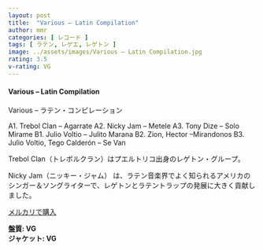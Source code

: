 ```yaml
---
layout: post
title:  "Various – Latin Compilation"
author: mmr
categories: [ レコード ]
tags: [ ラテン, レゲエ, レゲトン ]
image: ../assets/images/Various – Latin Compilation.jpg
rating: 3.5
v-rating: VG
---
```


#### Various – Latin Compilation

Various – ラテン・コンピレーション

A1. Trebol Clan – Agarrate
A2. Nicky Jam – Metele
A3. Tony Dize – Solo Mirame
B1. Julio Voltio – Julito Marana
B2. Zion, Hector –Mirandonos
B3. Julio Voltio, Tego Calderón – Se Van

Trebol Clan（トレボルクラン）はプエルトリコ出身のレゲトン・グループ。

Nicky Jam（ニッキー・ジャム） は、ラテン音楽界でよく知られるアメリカのシンガー＆ソングライターで、レゲトンとラテントラップの発展に大きく貢献しました。


[メルカリで購入](https://jp.mercari.com/item/m58940347986?afid=6142608987)

<div class="mt-4 mb-4 d-flex align-items-center">
<strong class="mr-1">盤質: VG</strong>
</div>
<div class="mt-4 mb-4 d-flex align-items-center">
<strong class="mr-1">ジャケット: VG</strong>
</div>
